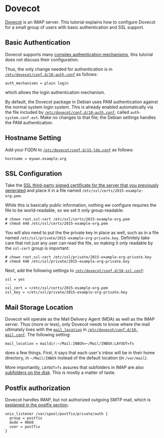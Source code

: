# Dovecot

[Dovecot](http://wiki.dovecot.org/FrontPage) is an IMAP server.  This
tutorial explains how to configure Dovecot for a small group of users with
basic authentication and SSL support.

## Basic Authentication

Dovecot supports many
[complex authentication mechanisms](http://wiki2.dovecot.org/Authentication/Mechanisms),
this tutorial does not discuss their configuration.

Thus, the only change needed for authentication is in
[`/etc/dovecot/conf.d/10-auth.conf`](etc/dovecot/conf.d/10-auth.conf) as follows:

    auth_mechanisms = plain login

which allows the login authentication mechanism.

By default, the Dovecot package in Debian uses PAM authentication against the
normal system login system.  This is already enabled automatically via the
file included by
[`/etc/dovecot/conf.d/10-auth.conf`](etc/dovecot/conf.d/10-auth.conf), called
`auth-system.conf.ext`.  Make no changes to that file; the Debian settings
handles the PAM authentication.

## Hostname Setting

Add your FQDN to
[`/etc/dovecot/conf.d/15-lda.conf`](etc/dovecot/conf.d/15-lda.conf) as
follows:

    hostname = myown.example.org

## SSL Configuration

Take the
[SSL third-party signed certificate for the server that you previously generated](PrepWork.md#ssl-certificate)
and place it in a file named `/etc/ssl/certs/2015-example-org.pem`.

While this is basically public information, nothing we configure requires the
file to be world-readable, so we set it only group-readable:

    # chown root.ssl-cert /etc/ssl/certs/2015-example-org.pem
    # chmod 440 /etc/ssl/certs/2015-example-org.pem

You will also need to put the the private key in place as well, such as in a
file named `/etc/ssl/private/2015-example-org-private.key`.  Definitely take
care that not just any user can read the file, so making it only readable by
the `ssl-cert` group is important:

    # chown root.ssl-cert /etc/ssl/private/2015-example-org-private.key
    # chmod 440 /etc/ssl/private/2015-example-org-private.key

Next, add the following settings to
[`/etc/dovecot/conf.d/10-ssl.conf`](etc/dovecot/conf.d/10-ssl.conf):

    ssl = yes
    ...
    ssl_cert = </etc/ssl/certs/2015-example-org.pem
    ssl_key = </etc/ssl/private/2015-example-org-private.key

## Mail Storage Location

Dovecot will operate as the Mail Delivery Agent (MDA) as well as the IMAP
server.  Thus (more or less), only Dovecot needs to know where the mail
ultimately lives with the
[`mail_location`](http://wiki.dovecot.org/MailLocation) in
[`/etc/dovecot/conf.d/10-mail.conf`](etc/dovecot/conf.d/10-mail.conf).  The
following setting:

    mail_location = maildir:~/Mail:INBOX=~/Mail/INBOX:LAYOUT=fs

does a few things.  First, it says that each user's inbox will be in their
home directory, in `~/Mail/INBOX` instead of the default location (in
`/var/mail`).

More importantly, `LAYOUT=fs` assures that subfolders in IMAP are also
[subfolders on the disk](http://wiki.dovecot.org/MailboxFormat/Maildir#Directory_Structure).
This is mostly a matter of taste.


## Postfix authorization

Dovecot handles IMAP, but not authorized outgoing SMTP mail, which is
[explained in the postfix section](Postfix.md#Authorized-Outgoing-SMTP).

    unix_listener /var/spool/postfix/private/auth {
      group = postfix
      mode = 0660
      user = postfix
    }


